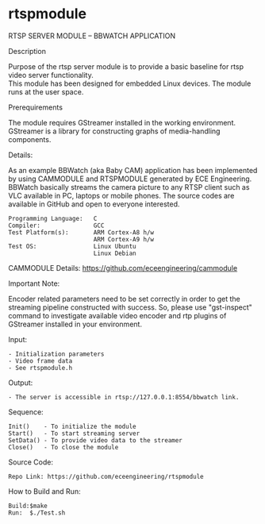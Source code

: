 rtspmodule
==========

RTSP SERVER MODULE – BBWATCH APPLICATION 

Description

Purpose of the rtsp server module is to provide a basic baseline for rtsp video server functionality.  
This module has been designed for embedded Linux devices. The module runs at the user space.

Prerequirements

The module requires GStreamer installed in the working environment. GStreamer is a library for constructing graphs of media-handling components. 

Details:

As an example BBWatch (aka Baby CAM) application has been implemented by using CAMMODULE and RTSPMODULE generated by ECE Engineering. BBWatch basically streams the camera picture to any RTSP client such as VLC available in PC, laptops or mobile phones. The source codes are available in GitHub and open to everyone interested.

    Programming Language:   C
    Compiler:               GCC
    Test Platform(s):       ARM Cortex-A8 h/w
                            ARM Cortex-A9 h/w
    Test OS:                Linux Ubuntu
                            Linux Debian

  CAMMODULE Details: https://github.com/eceengineering/cammodule
  
  Important Note:
  
  Encoder related parameters need to be set correctly in order to get the streaming pipeline constructed with success. So, please use "gst-inspect" command to investigate available video encoder and rtp plugins of GStreamer installed in your environment.

  Input:
  
    - Initialization parameters
    - Video frame data
    - See rtspmodule.h

  Output:
  
    - The server is accessible in rtsp://127.0.0.1:8554/bbwatch link.

  Sequence:
  
    Init()    - To initialize the module 
    Start()   - To start streaming server
    SetData() - To provide video data to the streamer
    Close()   - To close the module	

  Source Code:
  
    Repo Link: https://github.com/eceengineering/rtspmodule

  How to Build and Run:
  
    Build:$make
    Run:  $./Test.sh
